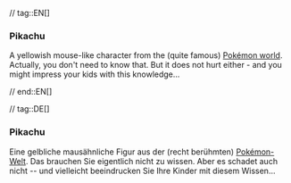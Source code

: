 // tag::EN[]
### Pikachu
A yellowish mouse-like character from the
(quite famous) [Pokémon world](https://simple.wikipedia.org/wiki/Pikachu).
Actually, you don't need to know that. But it does not hurt either - and you might impress your kids with this knowledge...



// end::EN[]

// tag::DE[]
### Pikachu

Eine gelbliche mausähnliche Figur aus der (recht berühmten)
[Pokémon-Welt](https://simple.wikipedia.org/wiki/Pikachu).
Das brauchen Sie eigentlich nicht zu wissen. Aber es schadet auch
nicht -- und vielleicht beeindrucken Sie Ihre Kinder mit diesem
Wissen...

